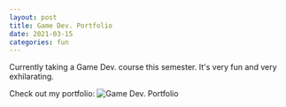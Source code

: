 ```yaml
---
layout: post
title: Game Dev. Portfolio
date: 2021-03-15
categories: fun
---
```


Currently taking a Game Dev. course this semester. It's very fun and very exhilarating.

Check out my portfolio: ![Game Dev. Portfolio](http://www-personal.umich.edu/~rayku/portfolio/)